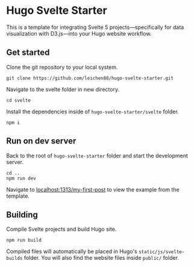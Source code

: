 # Hugo Svelte Starter

This is a template for integrating Svelte 5 projects—specifically for data visualization with D3.js—into your Hugo website workflow.

## Get started

Clone the git repository to your local system.

```
git clone https://github.com/leichen88/hugo-svelte-starter.git
```

Navigate to the svelte folder in new directory.

```
cd svelte
```

Install the dependencies inside of `hugo-svelte-starter/svelte` folder.
```
npm i
```

## Run on dev server
Back to the root of `hugo-svelte-starter` folder and start the development server.
```
cd ..
npm run dev
```
Navigate to [localhost:1313/my-first-post](http://localhost:1313/my-first-post) to view the example from the template.

## Building

Compile Svelte projects and build Hugo site.
```
npm run build
```
Compiled files will automatically be placed in Hugo's `static/js/svelte-builds` folder.
You will also find the website files inside `public/` folder.
